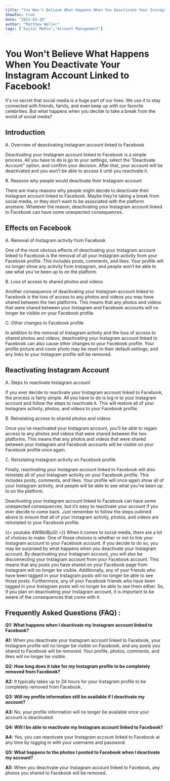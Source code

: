 ```yaml
---
title: "You Won't Believe What Happens When You Deactivate Your Instagram Account Linked to Facebook!"
ShowToc: true 
date: "2023-03-10"
author: "Matthew Weller" 
tags: ["Social Media","Account Management"]
---
```

# You Won't Believe What Happens When You Deactivate Your Instagram Account Linked to Facebook!

It's no secret that social media is a huge part of our lives. We use it to stay connected with friends, family, and even keep up with our favorite celebrities. But what happens when you decide to take a break from the world of social media?

## Introduction

A. Overview of deactivating Instagram account linked to Facebook

Deactivating your Instagram account linked to Facebook is a simple process. All you have to do is go to your settings, select the “Deactivate Account” option, and confirm your decision. After that, your account will be deactivated and you won’t be able to access it until you reactivate it.

B. Reasons why people would deactivate their Instagram account

There are many reasons why people might decide to deactivate their Instagram account linked to Facebook. Maybe they’re taking a break from social media, or they don’t want to be associated with the platform anymore. Whatever the reason, deactivating your Instagram account linked to Facebook can have some unexpected consequences.

## Effects on Facebook

A. Removal of Instagram activity from Facebook

One of the most obvious effects of deactivating your Instagram account linked to Facebook is the removal of all your Instagram activity from your Facebook profile. This includes posts, comments, and likes. Your profile will no longer show any activity from Instagram, and people won’t be able to see what you’ve been up to on the platform.

B. Loss of access to shared photos and videos

Another consequence of deactivating your Instagram account linked to Facebook is the loss of access to any photos and videos you may have shared between the two platforms. This means that any photos and videos that were shared between your Instagram and Facebook accounts will no longer be visible on your Facebook profile.

C. Other changes to Facebook profile

In addition to the removal of Instagram activity and the loss of access to shared photos and videos, deactivating your Instagram account linked to Facebook can also cause other changes to your Facebook profile. Your profile picture and cover photo may be reset to their default settings, and any links to your Instagram profile will be removed.

## Reactivating Instagram Account

A. Steps to reactivate Instagram account

If you ever decide to reactivate your Instagram account linked to Facebook, the process is fairly simple. All you have to do is log in to your Instagram account and follow the steps to reactivate it. This will restore all of your Instagram activity, photos, and videos to your Facebook profile.

B. Reinstating access to shared photos and videos

Once you’ve reactivated your Instagram account, you’ll be able to regain access to any photos and videos that were shared between the two platforms. This means that any photos and videos that were shared between your Instagram and Facebook accounts will be visible on your Facebook profile once again.

C. Reinstating Instagram activity on Facebook profile

Finally, reactivating your Instagram account linked to Facebook will also reinstate all of your Instagram activity on your Facebook profile. This includes posts, comments, and likes. Your profile will once again show all of your Instagram activity, and people will be able to see what you’ve been up to on the platform.

Deactivating your Instagram account linked to Facebook can have some unexpected consequences, but it’s easy to reactivate your account if you ever decide to come back. Just remember to follow the steps outlined above to ensure that all of your Instagram activity, photos, and videos are reinstated to your Facebook profile.

{{< youtube 4WI8biBjuGI >}} 
When it comes to social media, there are a lot of choices to make. One of those choices is whether or not to link your Instagram account to your Facebook account. If you decide to do so, you may be surprised by what happens when you deactivate your Instagram account. By deactivating your Instagram account, you will also be disconnecting your Instagram account from your Facebook account. This means that any posts you have shared on your Facebook page from Instagram will no longer be visible. Additionally, any of your friends who have been tagged in your Instagram posts will no longer be able to see those posts. Furthermore, any of your Facebook friends who have been tagged in your Instagram posts will no longer be able to see them either. So, if you plan on deactivating your Instagram account, it is important to be aware of the consequences that come with it.

## Frequently Asked Questions (FAQ) :
**Q1: What happens when I deactivate my Instagram account linked to Facebook?**

**A1:** When you deactivate your Instagram account linked to Facebook, your Instagram profile will no longer be visible on Facebook, and any posts you shared to Facebook will be removed. Your profile, photos, comments, and likes will no longer be visible.

**Q2: How long does it take for my Instagram profile to be completely removed from Facebook?**

**A2:** It typically takes up to 24 hours for your Instagram profile to be completely removed from Facebook.

**Q3: Will my profile information still be available if I deactivate my account?**

**A3:** No, your profile information will no longer be available once your account is deactivated.

**Q4: Will I be able to reactivate my Instagram account linked to Facebook?**

**A4:** Yes, you can reactivate your Instagram account linked to Facebook at any time by logging in with your username and password.

**Q5: What happens to the photos I posted to Facebook when I deactivate my account?**

**A5:** When you deactivate your Instagram account linked to Facebook, any photos you shared to Facebook will be removed.


